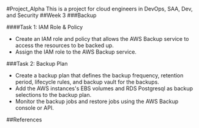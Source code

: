 #Project_Alpha
This is a project for cloud engineers in DevOps, SAA, Dev, and Security
##Week 3
###Backup

####Task 1: IAM Role & Policy
- Create an IAM role and policy that allows the AWS Backup service to access the resources to be backed up.
- Assign the IAM role to the AWS Backup service.

###Task 2: Backup Plan
- Create a backup plan that defines the backup frequency, retention period, lifecycle rules, and backup vault for the backups.
- Add the AWS instances's EBS volumes and RDS Postgresql as backup selections to the backup plan.
- Monitor the backup jobs and restore jobs using the AWS Backup console or API.


##References
